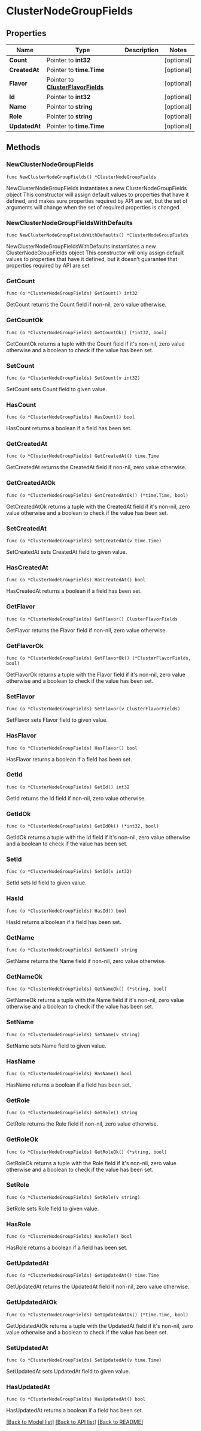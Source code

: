# ClusterNodeGroupFields

## Properties

Name | Type | Description | Notes
------------ | ------------- | ------------- | -------------
**Count** | Pointer to **int32** |  | [optional] 
**CreatedAt** | Pointer to **time.Time** |  | [optional] 
**Flavor** | Pointer to [**ClusterFlavorFields**](ClusterFlavorFields.md) |  | [optional] 
**Id** | Pointer to **int32** |  | [optional] 
**Name** | Pointer to **string** |  | [optional] 
**Role** | Pointer to **string** |  | [optional] 
**UpdatedAt** | Pointer to **time.Time** |  | [optional] 

## Methods

### NewClusterNodeGroupFields

`func NewClusterNodeGroupFields() *ClusterNodeGroupFields`

NewClusterNodeGroupFields instantiates a new ClusterNodeGroupFields object
This constructor will assign default values to properties that have it defined,
and makes sure properties required by API are set, but the set of arguments
will change when the set of required properties is changed

### NewClusterNodeGroupFieldsWithDefaults

`func NewClusterNodeGroupFieldsWithDefaults() *ClusterNodeGroupFields`

NewClusterNodeGroupFieldsWithDefaults instantiates a new ClusterNodeGroupFields object
This constructor will only assign default values to properties that have it defined,
but it doesn't guarantee that properties required by API are set

### GetCount

`func (o *ClusterNodeGroupFields) GetCount() int32`

GetCount returns the Count field if non-nil, zero value otherwise.

### GetCountOk

`func (o *ClusterNodeGroupFields) GetCountOk() (*int32, bool)`

GetCountOk returns a tuple with the Count field if it's non-nil, zero value otherwise
and a boolean to check if the value has been set.

### SetCount

`func (o *ClusterNodeGroupFields) SetCount(v int32)`

SetCount sets Count field to given value.

### HasCount

`func (o *ClusterNodeGroupFields) HasCount() bool`

HasCount returns a boolean if a field has been set.

### GetCreatedAt

`func (o *ClusterNodeGroupFields) GetCreatedAt() time.Time`

GetCreatedAt returns the CreatedAt field if non-nil, zero value otherwise.

### GetCreatedAtOk

`func (o *ClusterNodeGroupFields) GetCreatedAtOk() (*time.Time, bool)`

GetCreatedAtOk returns a tuple with the CreatedAt field if it's non-nil, zero value otherwise
and a boolean to check if the value has been set.

### SetCreatedAt

`func (o *ClusterNodeGroupFields) SetCreatedAt(v time.Time)`

SetCreatedAt sets CreatedAt field to given value.

### HasCreatedAt

`func (o *ClusterNodeGroupFields) HasCreatedAt() bool`

HasCreatedAt returns a boolean if a field has been set.

### GetFlavor

`func (o *ClusterNodeGroupFields) GetFlavor() ClusterFlavorFields`

GetFlavor returns the Flavor field if non-nil, zero value otherwise.

### GetFlavorOk

`func (o *ClusterNodeGroupFields) GetFlavorOk() (*ClusterFlavorFields, bool)`

GetFlavorOk returns a tuple with the Flavor field if it's non-nil, zero value otherwise
and a boolean to check if the value has been set.

### SetFlavor

`func (o *ClusterNodeGroupFields) SetFlavor(v ClusterFlavorFields)`

SetFlavor sets Flavor field to given value.

### HasFlavor

`func (o *ClusterNodeGroupFields) HasFlavor() bool`

HasFlavor returns a boolean if a field has been set.

### GetId

`func (o *ClusterNodeGroupFields) GetId() int32`

GetId returns the Id field if non-nil, zero value otherwise.

### GetIdOk

`func (o *ClusterNodeGroupFields) GetIdOk() (*int32, bool)`

GetIdOk returns a tuple with the Id field if it's non-nil, zero value otherwise
and a boolean to check if the value has been set.

### SetId

`func (o *ClusterNodeGroupFields) SetId(v int32)`

SetId sets Id field to given value.

### HasId

`func (o *ClusterNodeGroupFields) HasId() bool`

HasId returns a boolean if a field has been set.

### GetName

`func (o *ClusterNodeGroupFields) GetName() string`

GetName returns the Name field if non-nil, zero value otherwise.

### GetNameOk

`func (o *ClusterNodeGroupFields) GetNameOk() (*string, bool)`

GetNameOk returns a tuple with the Name field if it's non-nil, zero value otherwise
and a boolean to check if the value has been set.

### SetName

`func (o *ClusterNodeGroupFields) SetName(v string)`

SetName sets Name field to given value.

### HasName

`func (o *ClusterNodeGroupFields) HasName() bool`

HasName returns a boolean if a field has been set.

### GetRole

`func (o *ClusterNodeGroupFields) GetRole() string`

GetRole returns the Role field if non-nil, zero value otherwise.

### GetRoleOk

`func (o *ClusterNodeGroupFields) GetRoleOk() (*string, bool)`

GetRoleOk returns a tuple with the Role field if it's non-nil, zero value otherwise
and a boolean to check if the value has been set.

### SetRole

`func (o *ClusterNodeGroupFields) SetRole(v string)`

SetRole sets Role field to given value.

### HasRole

`func (o *ClusterNodeGroupFields) HasRole() bool`

HasRole returns a boolean if a field has been set.

### GetUpdatedAt

`func (o *ClusterNodeGroupFields) GetUpdatedAt() time.Time`

GetUpdatedAt returns the UpdatedAt field if non-nil, zero value otherwise.

### GetUpdatedAtOk

`func (o *ClusterNodeGroupFields) GetUpdatedAtOk() (*time.Time, bool)`

GetUpdatedAtOk returns a tuple with the UpdatedAt field if it's non-nil, zero value otherwise
and a boolean to check if the value has been set.

### SetUpdatedAt

`func (o *ClusterNodeGroupFields) SetUpdatedAt(v time.Time)`

SetUpdatedAt sets UpdatedAt field to given value.

### HasUpdatedAt

`func (o *ClusterNodeGroupFields) HasUpdatedAt() bool`

HasUpdatedAt returns a boolean if a field has been set.


[[Back to Model list]](../README.md#documentation-for-models) [[Back to API list]](../README.md#documentation-for-api-endpoints) [[Back to README]](../README.md)



